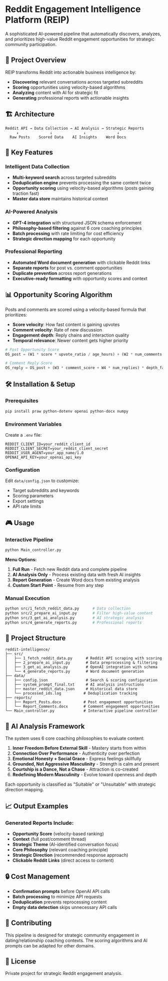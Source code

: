 # Reddit Engagement Intelligence Platform (REIP)

A sophisticated AI-powered pipeline that automatically discovers, analyzes, and prioritizes high-value Reddit engagement opportunities for strategic community participation.

## 🎯 Project Overview

REIP transforms Reddit into actionable business intelligence by:
- **Discovering** relevant conversations across targeted subreddits
- **Scoring** opportunities using velocity-based algorithms
- **Analyzing** content with AI for strategic fit
- **Generating** professional reports with actionable insights

## 🏗️ Architecture

```
Reddit API → Data Collection → AI Analysis → Strategic Reports
     ↓              ↓              ↓              ↓
  Raw Posts    Scored Data    AI Insights    Word Docs
```

## 🚀 Key Features

### Intelligent Data Collection
- **Multi-keyword search** across targeted subreddits
- **Deduplication engine** prevents processing the same content twice
- **Opportunity scoring** using velocity-based algorithms (posts gaining traction fast)
- **Master data store** maintains historical context

### AI-Powered Analysis
- **GPT-4 integration** with structured JSON schema enforcement
- **Philosophy-based filtering** against 6 core coaching principles
- **Batch processing** with rate limiting for cost efficiency
- **Strategic direction mapping** for each opportunity

### Professional Reporting
- **Automated Word document generation** with clickable Reddit links
- **Separate reports** for post vs. comment opportunities
- **Duplicate prevention** across report generations
- **Executive-ready formatting** with opportunity scores and context

## 📊 Opportunity Scoring Algorithm

Posts and comments are scored using a velocity-based formula that prioritizes:
- **Score velocity**: How fast content is gaining upvotes
- **Comment velocity**: Rate of new discussion
- **Engagement depth**: Reply chains and interaction quality
- **Temporal relevance**: Newer content gets higher priority

```python
# Post Opportunity Score
OS_post = (W1 * score * upvote_ratio / age_hours) + (W2 * num_comments / age_hours)

# Comment Reply Score  
OS_reply = OS_post + (W3 * comment_score + W4 * num_replies) * depth_factor
```

## 🛠️ Installation & Setup

### Prerequisites
```bash
pip install praw python-dotenv openai python-docx numpy
```

### Environment Variables
Create a `.env` file:
```env
REDDIT_CLIENT_ID=your_reddit_client_id
REDDIT_CLIENT_SECRET=your_reddit_client_secret  
REDDIT_USER_AGENT=your_app_name/1.0
OPENAI_API_KEY=your_openai_api_key
```

### Configuration
Edit `data/config.json` to customize:
- Target subreddits and keywords
- Scoring parameters
- Export settings
- API rate limits

## 🎮 Usage

### Interactive Pipeline
```bash
python Main_controller.py
```

**Menu Options:**
1. **Full Run** - Fetch new Reddit data and complete pipeline
2. **AI Analysis Only** - Process existing data with fresh AI insights  
3. **Report Generation** - Create Word docs from existing analysis
4. **Custom Start Point** - Resume from any step

### Manual Execution
```bash
python src/1_fetch_reddit_data.py      # Data collection
python src/2_prepare_ai_input.py       # Filter high-value content
python src/3_get_ai_analysis.py        # AI strategic analysis
python src/4_generate_reports.py       # Professional reports
```

## 📁 Project Structure

```
reddit-intelligence/
├── src/
│   ├── 1_fetch_reddit_data.py      # Reddit API scraping with scoring
│   ├── 2_prepare_ai_input.py       # Data preprocessing & filtering
│   ├── 3_get_ai_analysis.py        # OpenAI integration with schema
│   └── 4_generate_reports.py       # Word document generation
├── data/
│   ├── config.json                 # Search & scoring configuration
│   ├── system_prompt_final.txt     # AI analysis instructions
│   ├── master_reddit_data.json     # Historical data store
│   └── processed_ids.log          # Deduplication tracking
├── reports/
│   ├── Report_Posts.docx          # Post engagement opportunities
│   └── Report_Comments.docx       # Comment engagement opportunities
└── Main_controller.py             # Interactive pipeline controller
```

## 🧠 AI Analysis Framework

The system uses 6 core coaching philosophies to evaluate content:

1. **Inner Freedom Before External Skill** - Mastery starts from within
2. **Connection Over Performance** - Authenticity over perfection  
3. **Emotional Honesty + Social Grace** - Express feelings skillfully
4. **Grounded, Not Aggressive Masculinity** - Strength is calm and present
5. **Courtship is a Dance, Not a Chase** - Attraction is co-created
6. **Redefining Modern Masculinity** - Evolve toward openness and depth

Each opportunity is classified as "Suitable" or "Unsuitable" with strategic direction mapping.

## 📈 Output Examples

### Generated Reports Include:
- **Opportunity Score** (velocity-based ranking)
- **Context** (full post/comment thread)
- **Strategic Theme** (AI-identified conversation focus)
- **Core Philosophy** (relevant coaching principle)  
- **Strategic Direction** (recommended response approach)
- **Clickable Reddit Links** (direct access to content)

## 🔒 Cost Management

- **Confirmation prompts** before OpenAI API calls
- **Batch processing** to minimize API requests
- **Deduplication** prevents reprocessing content
- **Empty data detection** skips unnecessary API calls

## 🤝 Contributing

This pipeline is designed for strategic community engagement in dating/relationship coaching contexts. The scoring algorithms and AI prompts can be adapted for other domains.

## 📄 License

Private project for strategic Reddit engagement analysis.
